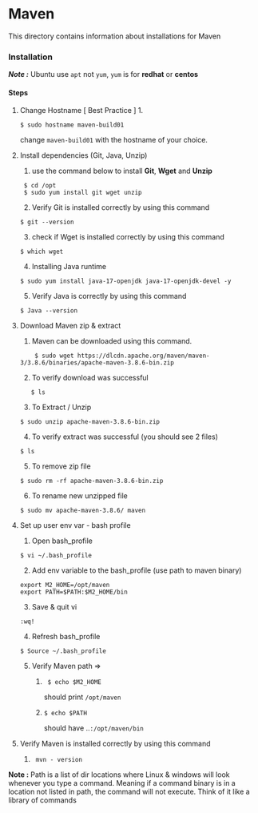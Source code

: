 # Maven

This directory contains information about installations for Maven 

### Installation

***Note :***  Ubuntu use `apt` not `yum`, `yum` is for **redhat** or **centos**

#### Steps

1. Change Hostname [ Best Practice ] 
   1. 
   ```shell
   $ sudo hostname maven-build01
   ``` 
   change `maven-build01` with the hostname of your choice.

2. Install dependencies (Git, Java, Unzip)
   1. use the command below to install **Git**, **Wget** and **Unzip**
   ```shell
    $ cd /opt
    $ sudo yum install git wget unzip 
    ```
   2. Verify Git is installed correctly by using this command
    ```shell
    $ git --version
    ```
   3. check if Wget is installed correctly by using this command
    ```shell
    $ which wget
    ```
   4. Installing Java runtime
    ```shell
    $ sudo yum install java-17-openjdk java-17-openjdk-devel -y 
    ```
   5. Verify Java is correctly by using this command
    ```shell
    $ Java --version
    ```
3. Download Maven zip & extract
   1. Maven can be downloaded using this command.
   ```shell
       $ sudo wget https://dlcdn.apache.org/maven/maven-3/3.8.6/binaries/apache-maven-3.8.6-bin.zip 
   ```
   2. To verify download was successful
   ```shell
      $ ls
   ```
   3. To Extract / Unzip 
   ```shell
   $ sudo unzip apache-maven-3.8.6-bin.zip 
   ```
   4. To verify extract was successful (you should see 2 files)
   ```shell
   $ ls   
   ```
   5. To remove zip file
   ```shell
   $ sudo rm -rf apache-maven-3.8.6-bin.zip
   ```
   6. To rename new unzipped file
   ```shell
   $ sudo mv apache-maven-3.8.6/ maven
   ```
4. Set up user env var - bash profile

   1. Open bash_profile
   ```shell 
   $ vi ~/.bash_profile
   ```
   2. Add env variable to the bash_profile (use path to maven binary) 
   ```shell
   export M2_HOME=/opt/maven
   export PATH=$PATH:$M2_HOME/bin
   ```
   3. Save & quit vi
   ```shell
   :wq!
   ```
   4. Refresh bash_profile 
   ```shell
   $ Source ~/.bash_profile
   ```
   5. Verify Maven path =>
      1. ```shell
          $ echo $M2_HOME
         ```
         should print `/opt/maven `
      2. ```shell
         $ echo $PATH
         ```
         should have ..`:/opt/maven/bin`
5. Verify Maven is installed correctly by using this command 
   1. ```shell
       mvn - version
      ```

**Note :** Path is a list of dir locations where Linux & windows will look whenever you type a command. Meaning if a command binary is in a location not listed in path, the command will not execute. Think of it like a library of commands